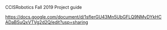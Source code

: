 CCISRobotics Fall 2019 Project guide

https://docs.google.com/document/d/1sflerGU43Mn5UbGFLQ9NMyDYkHCADaBSuQxVTVg2d2Q/edit?usp=sharing
